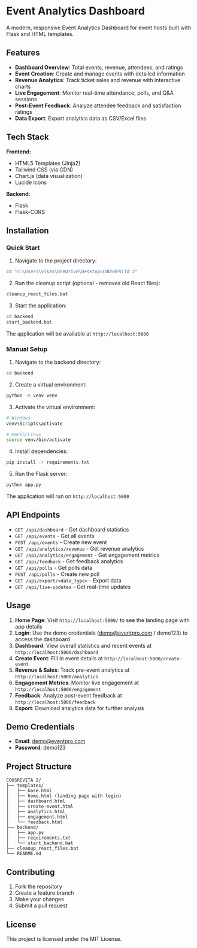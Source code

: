 # Event Analytics Dashboard

A modern, responsive Event Analytics Dashboard for event hosts built with Flask and HTML templates.

## Features

- **Dashboard Overview**: Total events, revenue, attendees, and ratings
- **Event Creation**: Create and manage events with detailed information
- **Revenue Analytics**: Track ticket sales and revenue with interactive charts
- **Live Engagement**: Monitor real-time attendance, polls, and Q&A sessions
- **Post-Event Feedback**: Analyze attendee feedback and satisfaction ratings
- **Data Export**: Export analytics data as CSV/Excel files

## Tech Stack

**Frontend:**
- HTML5 Templates (Jinja2)
- Tailwind CSS (via CDN)
- Chart.js (data visualization)
- Lucide Icons

**Backend:**
- Flask
- Flask-CORS

## Installation

### Quick Start

1. Navigate to the project directory:
```bash
cd "c:\Users\vikas\OneDrive\Desktop\COUSREVITA 2"
```

2. Run the cleanup script (optional - removes old React files):
```bash
cleanup_react_files.bat
```

3. Start the application:
```bash
cd backend
start_backend.bat
```

The application will be available at `http://localhost:5000`

### Manual Setup

1. Navigate to the backend directory:
```bash
cd backend
```

2. Create a virtual environment:
```bash
python -m venv venv
```

3. Activate the virtual environment:
```bash
# Windows
venv\Scripts\activate

# macOS/Linux
source venv/bin/activate
```

4. Install dependencies:
```bash
pip install -r requirements.txt
```

5. Run the Flask server:
```bash
python app.py
```

The application will run on `http://localhost:5000`

## API Endpoints

- `GET /api/dashboard` - Get dashboard statistics
- `GET /api/events` - Get all events
- `POST /api/events` - Create new event
- `GET /api/analytics/revenue` - Get revenue analytics
- `GET /api/analytics/engagement` - Get engagement metrics
- `GET /api/feedback` - Get feedback analytics
- `GET /api/polls` - Get polls data
- `POST /api/polls` - Create new poll
- `GET /api/export/<data_type>` - Export data
- `GET /api/live-updates` - Get real-time updates

## Usage

1. **Home Page**: Visit `http://localhost:5000/` to see the landing page with app details
2. **Login**: Use the demo credentials (demo@eventpro.com / demo123) to access the dashboard
3. **Dashboard**: View overall statistics and recent events at `http://localhost:5000/dashboard`
4. **Create Event**: Fill in event details at `http://localhost:5000/create-event`
5. **Revenue & Sales**: Track pre-event analytics at `http://localhost:5000/analytics`
6. **Engagement Metrics**: Monitor live engagement at `http://localhost:5000/engagement`
7. **Feedback**: Analyze post-event feedback at `http://localhost:5000/feedback`
8. **Export**: Download analytics data for further analysis

## Demo Credentials

- **Email**: demo@eventpro.com
- **Password**: demo123

## Project Structure

```
COUSREVITA 2/
├── templates/
│   ├── base.html
│   ├── home.html (landing page with login)
│   ├── dashboard.html
│   ├── create-event.html
│   ├── analytics.html
│   ├── engagement.html
│   └── feedback.html
├── backend/
│   ├── app.py
│   ├── requirements.txt
│   └── start_backend.bat
├── cleanup_react_files.bat
└── README.md
```

## Contributing

1. Fork the repository
2. Create a feature branch
3. Make your changes
4. Submit a pull request

## License

This project is licensed under the MIT License.